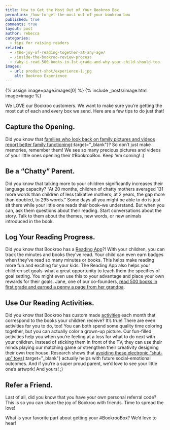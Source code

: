 ```yaml
---
title: How to Get the Most Out of Your Bookroo Box
permalink: /how-to-get-the-most-out-of-your-bookroo-box
published: true
comments: true
layout: post
author: rebecca
categories: 
  - tips for raising readers
related: 
  - /the-joy-of-reading-together-at-any-age/
  - /inside-the-bookroo-review-process
  - /why-i-read-500-books-in-1st-grade-and-why-your-child-should-too
images: 
  - url: product-shot/experience-1.jpg
    alt: Bookroo Experience
---
```


{% assign image=page.images[0] %}
{% include _posts/image.html image=image %}

We LOVE our Bookroo customers. We want to make sure you’re getting the most out of each and every box we send. Here are a few tips to do just that!

## Capture the Opening. 

Did you know that [families who look back on family pictures and videos report better family functioning](https//www.researchgate.net/profile/Sarah_Coyne2/publication/275002574_Media_Time__Family_Time_Positive_Media_Use_in_Families_With_Adolescents/links/5612bc8208aea34aa92997fd.pdf){:target="_blank"}? So don’t just make memories, remember them! We see so many precious pictures and videos of your little ones opening their #BookrooBox. Keep ‘em coming! :)

## Be a “Chatty” Parent. 

Did you know that talking more to your children significantly increases their language capacity? “At 20 months, children of chatty mothers averaged 131 more words than children of less talkative mothers; at 2 years, the gap more than doubled, to 295 words.” Some days all you might be able to do is just sit there while your little one reads their book–we understand. But when you can, ask them questions about their reading. Start conversations about the story. Talk to them about the themes, new words, or new animals introduced in the book.

## Log Your Reading Progress. 

Did you know that Bookroo has a [Reading App](https://bookroo.com/read/app)?! With your children, you can track the minutes and books they’ve read. Your child can even earn badges when they’ve read so many minutes or books. This helps make reading more fun and exciting for your kids. The Reading App also helps your children set goals–what a great opportunity to teach them the specifics of goal setting. You might even use this to your advantage and place your own rewards for their goals. Jane, one of our co-founders, [read 500 books in first grade and earned a penny a page from her grandpa](http://blog.bookroo.com/why-i-read-500-books-in-1st-grade-and-why-your-child-should-too/).

## Use Our Reading Activities. 

Did you know that Bookroo has custom made [activities](https://bookroo.com/activities) each month that correspond to the books your children receive? It’s true! There are even activities for you to do, too! You can both spend some quality time coloring together, but you can actually color a grown-up picture. Our fun-filled activities help you when you’re feeling at a loss for what to do next with your children. Instead of sticking them in front of the TV, they can use their minds playing our matching game or strengthen their creativity designing their own tree house. Research shows that [avoiding these electronic “shut-up” toys](http://pediatrics.aappublications.org/content/135/1/1){:target="_blank"} actually helps with future social-emotional outcomes. And if you’re a super proud parent, we’d love to see your little one’s artwork! And yours! ;)

## Refer a Friend. 

Last of all, did you know that you have your own personal referral code? This is so you can share the joy of Bookroo with friends. Time to spread the love!

What is your favorite part about getting your #BookrooBox? We’d love to hear!